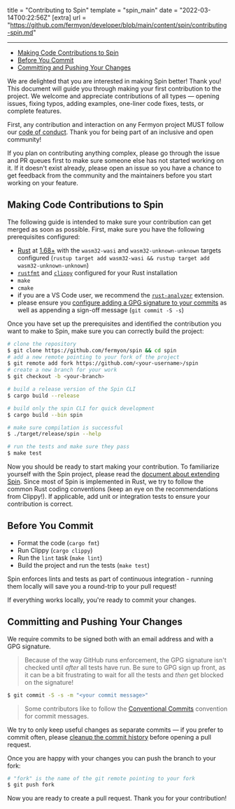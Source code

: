 title = "Contributing to Spin"
template = "spin_main"
date = "2022-03-14T00:22:56Z"
[extra]
url = "https://github.com/fermyon/developer/blob/main/content/spin/contributing-spin.md"

---
- [Making Code Contributions to Spin](#making-code-contributions-to-spin)
- [Before You Commit](#before-you-commit)
- [Committing and Pushing Your Changes](#committing-and-pushing-your-changes)

We are delighted that you are interested in making Spin better! Thank you! This
document will guide you through making your first contribution to the project.
We welcome and appreciate contributions of all types — opening issues, fixing
typos, adding examples, one-liner code fixes, tests, or complete features.

First, any contribution and interaction on any Fermyon project MUST follow our
[code of conduct](https://www.fermyon.com/code-of-conduct). Thank you for being
part of an inclusive and open community!

If you plan on contributing anything complex, please go through the issue and PR
queues first to make sure someone else has not started working on it. If it
doesn't exist already, please open an issue so you have a chance to get feedback
from the community and the maintainers before you start working on your feature.

## Making Code Contributions to Spin

The following guide is intended to make sure your contribution can get merged as
soon as possible. First, make sure you have the following prerequisites
configured:

- [Rust](https://www.rust-lang.org/) at
  [1.68+](https://www.rust-lang.org/tools/install) with the `wasm32-wasi` and
  `wasm32-unknown-unknown` targets configured
  (`rustup target add wasm32-wasi && rustup target add wasm32-unknown-unknown`)
- [`rustfmt`](https://github.com/rust-lang/rustfmt) and
  [`clippy`](https://github.com/rust-lang/rust-clippy) configured for your Rust
  installation
- `make`
- `cmake`
- if you are a VS Code user, we recommend the [`rust-analyzer`](https://rust-analyzer.github.io/) extension.
- please ensure you
  [configure adding a GPG signature to your commits](https://docs.github.com/en/authentication/managing-commit-signature-verification/about-commit-signature-verification)
  as well as appending a sign-off message (`git commit -S -s`)

Once you have set up the prerequisites and identified the contribution you want
to make to Spin, make sure you can correctly build the project:

<!-- @selectiveCpy -->

```bash
# clone the repository
$ git clone https://github.com/fermyon/spin && cd spin
# add a new remote pointing to your fork of the project
$ git remote add fork https://github.com/<your-username>/spin
# create a new branch for your work
$ git checkout -b <your-branch>

# build a release version of the Spin CLI
$ cargo build --release

# build only the spin CLI for quick development
$ cargo build --bin spin

# make sure compilation is successful
$ ./target/release/spin --help

# run the tests and make sure they pass
$ make test
```

Now you should be ready to start making your contribution. To familiarize
yourself with the Spin project, please read the
[document about extending Spin](./extending-and-embedding.md). Since most of Spin is implemented in
Rust, we try to follow the common Rust coding conventions (keep an eye on the
recommendations from Clippy!). If applicable, add unit or integration tests to
ensure your contribution is correct.

## Before You Commit

* Format the code (`cargo fmt`)
* Run Clippy (`cargo clippy`)
* Run the `lint` task (`make lint`)
* Build the project and run the tests (`make test`)

Spin enforces lints and tests as part of continuous integration - running them locally will save you a round-trip to your pull request!

If everything works locally, you're ready to commit your changes.

## Committing and Pushing Your Changes

We require commits to be signed both with an email address and with a GPG signature.

> Because of the way GitHub runs enforcement, the GPG signature isn't checked until _after_ all tests have run.  Be sure to GPG sign up front, as it can be a bit frustrating to wait for all the tests and _then_ get blocked on the signature!

<!-- @selectiveCpy -->

```bash
$ git commit -S -s -m "<your commit message>"
```

> Some contributors like to follow the [Conventional Commits](https://www.conventionalcommits.org/en/v1.0.0/) convention for commit messages.

We try to only keep useful changes as separate commits — if you prefer to commit
often, please
[cleanup the commit history](https://git-scm.com/book/en/v2/Git-Tools-Rewriting-History)
before opening a pull request.

Once you are happy with your changes you can push the branch to your fork:

<!-- @selectiveCpy -->

```bash
# "fork" is the name of the git remote pointing to your fork
$ git push fork
```

Now you are ready to create a pull request. Thank you for your contribution!